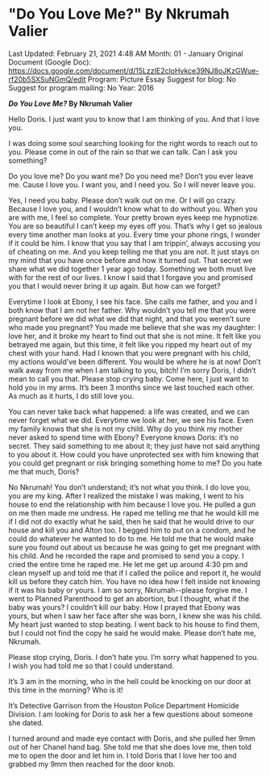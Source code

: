 # "Do You Love Me?" By Nkrumah Valier

Last Updated: February 21, 2021 4:48 AM
Month: 01 - January
Original Document (Google Doc): https://docs.google.com/document/d/15LzzIE2cloHvkce39NJ8oJKzGWue-rf20b5SXSuNGmQ/edit
Program: Picture Essay
Suggest for blog: No
Suggest for program mailing: No
Year: 2016

***Do You Love Me?* By Nkrumah Valier**

Hello Doris. I just want you to know that I am thinking of you. And that I love you.

I was doing some soul searching looking for the right words to reach out to you. Please come in out of the rain so that we can talk. Can I ask you something?

Do you love me? Do you want me? Do you need me? Don’t you ever leave me. Cause I love you. I want you, and I need you. So I will never leave you.

Yes, I need you baby. Please don’t walk out on me. Or I will go crazy. Because I love you, and I wouldn’t know what to do without you. When you are with me, I feel so complete. Your pretty brown eyes keep me hypnotize. You are so beautiful I can’t keep my eyes off you. That’s why I get so jealous every time another man looks at you. Every time your phone rings, I wonder if it could be him. I know that you say that I am trippin’, always accusing you of cheating on me. And you keep telling me that you are not. It just stays on my mind that you have once before and how it turned out. That secret we share what we did together 1 year ago today. Something we both must live with for the rest of our lives. I know I said that I forgave you and promised you that I would never bring it up again. But how can we forget?

Everytime I look at Ebony, I see his face. She calls me father, and you and I both know that I am not her father. Why wouldn’t you tell me that you were pregnant before we did what we did that night, and that you weren’t sure who made you pregnant? You made me believe that she was my daughter: I love her, and it broke my heart to find out that she is not mine. It felt like you betrayed me again, but this time, it felt like you ripped my heart out of my chest with your hand. Had I known that you were pregnant with his child, my actions would’ve been different. You would be where he is at now! Don’t walk away from me when I am talking to you, bitch! I’m sorry Doris, I didn’t mean to call you that. Please stop crying baby. Come here, I just want to hold you in my arms. It’s been 3 months since we last touched each other. As much as it hurts, I do still love you.

You can never take back what happened: a life was created, and we can never forget what we did. Everytime we look at her, we see his face. Even my family knows that she is not my child. Why do you think my mother never asked to spend time with Ebony? Everyone knows Doris: it’s no secret. They said something to me about it; they just have not said anything to you about it. How could you have unprotected sex with him knowing that you could get pregnant or risk bringing something home to me? Do you hate me that much, Doris?

No Nkrumah! You don’t understand; it’s not what you think. I do love you, you are my king. After I realized the mistake I was making, I went to his house to end the relationship with him because I love you. He pulled a gun on me then made me undress. He raped me telling me that he would kill me if I did not do exactly what he said, then he said that he would drive to our house and kill you and Alton too. I begged him to put on a condom, and he could do whatever he wanted to do to me. He told me that he would make sure you found out about us because he was going to get me pregnant with his child. And he recorded the rape and promised to send you a copy. I cried the entire time he raped me. He let me get up around 4:30 pm and clean myself up and told me that if I called the police and report it, he would kill us before they catch him. You have no idea how I felt inside not knowing if it was his baby or yours. I am so sorry, Nkrumah--please forgive me. I went to Planned Parenthood to get an abortion, but I thought, what if the baby was yours? I couldn’t kill our baby. How I prayed that Ebony was yours, but when I saw her face after she was born, I knew she was his child. My heart just wanted to stop beating. I went back to his house to find them, but I could not find the copy he said he would make. Please don’t hate me, Nkrumah.

Please stop crying, Doris. I don’t hate you. I’m sorry what happened to you. I wish you had told me so that I could understand.

It’s 3 am in the morning, who in the hell could be knocking on our door at this time in the morning? Who is it!

It’s Detective Garrison from the Houston Police Department Homicide Division. I am looking for Doris to ask her a few questions about someone she dated.

I turned around and made eye contact with Doris, and she pulled her 9mm out of her Chanel hand bag. She told me that she does love me, then told me to open the door and let him in. I told Doris that I love her too and grabbed my 9mm then reached for the door knob.